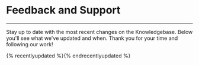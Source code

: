 # Feedback and Support

---

Stay up to date with the most recent changes on the Knowledgebase. Below you'll see what we've updated and when. Thank you for your time and following our work!

{% recentlyupdated %}{% endrecentlyupdated %}
